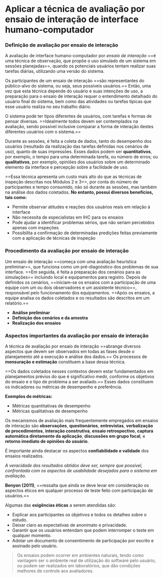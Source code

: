 # **Aplicar a técnica de avaliação por ensaio de interação de interface humano-computador**

### Definição de avaliação por ensaio de interação

A avaliação de interface humano-computador por *ensaio de interação* ==é uma técnica de observação, que propõe o uso simulado de um sistema em sessões planejadas==, quando os potenciais usuários tentam realizar suas tarefas diárias, utilizando uma versão do sistema.

Os participantes de um ensaio de interação ==são representantes do público-alvo do sistema, ou seja, seus possíveis usuários.== Então, uma vez que esta técnica depende do usuário e suas intenções de uso, a preparação para o ensaio de interação requer o entendimento detalhado do usuário final do sistema, bem como das atividades ou tarefas típicas que esse usuário realiza no seu trabalho diário.

O sistema pode ter tipos diferentes de usuários, com tarefas e formas de pensar diversas. ==Idealmente todos devem ser contemplados na avaliação, sendo possível inclusive comparar a forma de interação destes diferentes usuários com o sistema.==

Durante as sessões, é feita a coleta de dados, tanto do desempenho dos usuários (resultado da realização das tarefas definidas nos cenários de uso), quanto de suas impressões. Esses dados podem ser **quantitativos**, por exemplo, o tempo para uma determinada tarefa, ou número de erros; ou **qualitativos**, por exemplo, opiniões dos usuários sobre um determinado elemento da interface e percepção sobre a facilidade de uso.

==Essa técnica apresenta um custo mais alto do que as técnicas de inspeção descritas nos Módulos 2 e 3==, por conta do número de participantes e tempo consumido, não só durante as sessões, mas também na análise dos dados coletados. **No entanto, possui diversos benefícios, tais como:**
- Permite observar atitudes e reações dos usuários reais em relação à interface
- Não necessita de especialistas em IHC para os ensaios
- Pode ajudar a identificar problemas sérios, que não seriam percebidos apenas com inspeções
- Possibilita a confirmação de determinadas predições feitas previamente com a aplicação de técnicas de inspeção

### Procedimento da avaliação por ensaio de interação

Um ensaio de interação ==começa com uma avaliação heurística preliminar==, que funciona como um pré-diagnóstico dos problemas de sua interface. ==Em seguida, é feita a preparação dos cenários para as simulações== incluindo local e equipamentos para registro. Depois de definidos os cenários, ==iniciam-se os ensaios com a participação de uma equipe com um ou dois observadores e um assistente técnico==, responsável pelo funcionamento dos equipamentos. ==Após os ensaios, a equipe analisa os dados coletados e os resultados são descritos em um relatório.==

- **Análise preliminar**
- **Definição dos cenários e da amostra**
- **Realização dos ensaios**

### Aspectos importantes da avaliação por ensaio de interação

A técnica de avaliação por ensaio de interação ==abrange diversos aspectos que devem ser observados em todas as fases desde o planejamento até a execução e análise dos dados.== Os processos de **mensuração e estimação** constituem a base dessa técnica.

==Os dados coletados nesses contextos devem estar fundamentados em planejamentos prévios do que é significativo medir, conforme os objetivos do ensaio e o tipo de problema a ser avaliado.== Esses dados constituem os indicadores ou métricas de desempenho e preferência.

**Exemplos de métricas:**
- Métricas quantitativas de desempenho
- Métricas qualitativas de desempenho

Os mecanismos de avaliação mais frequentemente empregados em ensaios de interação são **observações**, **questionários**, **entrevistas**, **verbalização de procedimentos**, **interação construtiva**, **ensaio retrospectivo**, **captura automática diretamente da aplicação**, **discussões em grupo focal**, e **retorno imediato de opiniões do usuário**.

É importante ainda destacar os aspectos **confiabilidade e validade** dos ensaios realizados.

*A veracidade dos resultados obtidos deve ser, sempre que possível, confrontada com os aspectos de usabilidade desejados para o sistema em avaliação.*

**Benyon (2011)**, ==ressalta que ainda se deve levar em consideração os aspectos éticos em qualquer processo de teste feito com participação de usuários.==

Algumas das **exigências éticas** a serem atendidas são:

- Explicar aos participantes os objetivos e todos os detalhes sobre o estudo.
- Deixar claro as expectativas de anonimato e privacidade.
- Garantir que os usuários entendam que podem interromper o teste em qualquer momento.
- Adotar um documento de consentimento de participação por escrito e assinado pelo usuário.

> Os ensaios podem ocorrer em ambientes naturais, tendo como vantagem ser o ambiente real de utilização do software pelo usuário, ou podem ser realizados em laboratórios, que dão condições melhores de controle aos avaliadores.